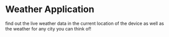 # Weather Application
 find out the live weather data in the current location of the device as well as the weather for any city you can think of!
